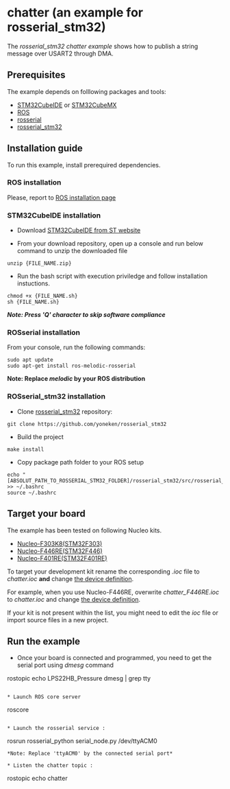 # chatter (an example for rosserial_stm32)
The *rosserial_stm32 chatter example* shows how to publish a string message over USART2 through DMA.

## Prerequisites

The example depends on folllowing packages and tools:
* [STM32CubeIDE](https://www.st.com/en/development-tools/stm32cubeide.html) or [STM32CubeMX](http://www.st.com/en/development-tools/stm32cubemx.html)
* [ROS](https://www.ros.org/)
* [rosserial](http://wiki.ros.org/rosserial)
* [rosserial_stm32](https://github.com/yoneken/rosserial_stm32)

## Installation guide

To run this example, install prerequired dependencies.

### ROS installation

Please, report to [ROS installation page](http://wiki.ros.org/melodic/Installation/Ubuntu)

### STM32CubeIDE installation

* Download [STM32CubeIDE from ST website](https://www.st.com/en/development-tools/stm32cubeide.html)

* From your download repository, open up a console and run below command to unzip the downloaded file

```
unzip {FILE_NAME.zip}
```

* Run the bash script with execution priviledge and follow installation instuctions.

```
chmod +x {FILE_NAME.sh}
sh {FILE_NAME.sh}
```

***Note: Press 'Q' character to skip software compliance***

### ROSserial installation

From your console, run the following commands:


```
sudo apt update
sudo apt-get install ros-melodic-rosserial
```
**Note: Replace _melodic_ by your ROS distribution**

### ROSserial_stm32 installation

* Clone [rosserial_stm32](https://github.com/yoneken/rosserial_stm32) repository:
```
git clone https://github.com/yoneken/rosserial_stm32
```

* Build the project
```
make install
```

* Copy package path folder to your ROS setup
```
echo "[ABSOLUT_PATH_TO_ROSSERIAL_STM32_FOLDER]/rosserial_stm32/src/rosserial_stm32" >> ~/.bashrc
source ~/.bashrc
```

## Target your board

The example has been tested on following Nucleo kits.

- [Nucleo-F303K8(STM32F303)](http://www.st.com/en/evaluation-tools/nucleo-f303k8.html)
- [Nucleo-F446RE(STM32F446)](http://www.st.com/en/evaluation-tools/nucleo-f446re.html)
- [Nucleo-F401RE(STM32F401RE)](https://www.st.com/content/st_com/en/products/evaluation-tools/product-evaluation-tools/mcu-mpu-eval-tools/stm32-mcu-mpu-eval-tools/stm32-nucleo-boards/nucleo-f401re.html)

To target your development kit rename the corresponding _.ioc_ file to _chatter.ioc_ __and__ change [the device definition](https://github.com/yoneken/rosserial_stm32/blob/master/src/ros_lib/STM32Hardware.h#L38).

For example, when you use Nucleo-F446RE, overwrite *chatter_F446RE.ioc* to _chatter.ioc_ and change [the device definition](https://github.com/yoneken/rosserial_stm32/blob/master/src/ros_lib/STM32Hardware.h#L38).

If your kit is not present within the list, you might need to edit the _ioc_ file or import source files in a new project.

## Run the example

* Once your board is connected and programmed, you need to get the serial port using *dmesg* command

rostopic echo LPS22HB_Pressure
dmesg | grep tty
```

* Launch ROS core server

```
roscore
```

* Launch the rosserial service :

```
rosrun rosserial_python serial_node.py /dev/ttyACM0
```
*Note: Replace 'ttyACM0' by the connected serial port*

* Listen the chatter topic :

```
rostopic echo chatter
```